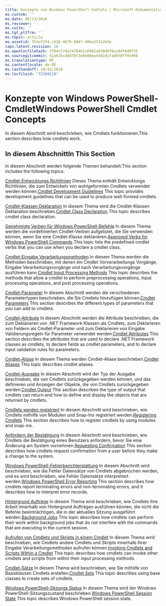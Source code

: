 ```yaml
---
title: Konzepte von Windows PowerShell-Cmdlets | Microsoft-Dokumentation
ms.custom: ''
ms.date: 09/13/2016
ms.reviewer: ''
ms.suite: ''
ms.tgt_pltfrm: ''
ms.topic: article
ms.assetid: 7b3ef3f4-c626-4679-884f-406a37412b3e
caps.latest.revision: 16
ms.openlocfilehash: 2f84c57da7429462c69b2a020d9f8ac04f8d0f35
ms.sourcegitcommit: 52a67bcd9d7bf3e8600ea4302d1fa8970ff9c998
ms.translationtype: MT
ms.contentlocale: de-DE
ms.lasthandoff: 10/15/2019
ms.locfileid: "72369119"
---
```

# <a name="windows-powershell-cmdlet-concepts"></a><span data-ttu-id="71982-102">Konzepte von Windows PowerShell-Cmdlet</span><span class="sxs-lookup"><span data-stu-id="71982-102">Windows PowerShell Cmdlet Concepts</span></span>

<span data-ttu-id="71982-103">In diesem Abschnitt wird beschrieben, wie Cmdlets funktionieren.</span><span class="sxs-lookup"><span data-stu-id="71982-103">This section describes how cmdlets work.</span></span>

## <a name="in-this-section"></a><span data-ttu-id="71982-104">In diesem Abschnitt</span><span class="sxs-lookup"><span data-stu-id="71982-104">In This Section</span></span>

<span data-ttu-id="71982-105">In diesem Abschnitt werden folgende Themen behandelt.</span><span class="sxs-lookup"><span data-stu-id="71982-105">This section includes the following topics.</span></span>

<span data-ttu-id="71982-106">[Cmdlet-Entwicklungs Richtlinien](./cmdlet-development-guidelines.md) Dieses Thema enthält Entwicklungs Richtlinien, die zum Entwickeln von wohlgeformten Cmdlets verwendet werden können.</span><span class="sxs-lookup"><span data-stu-id="71982-106">[Cmdlet Development Guidelines](./cmdlet-development-guidelines.md) This topic provides development guidelines that can be used to produce well-formed cmdlets.</span></span>

<span data-ttu-id="71982-107">[Cmdlet-Klassen Deklaration](./cmdlet-class-declaration.md) In diesem Thema wird die Cmdlet-Klassen Deklaration beschrieben.</span><span class="sxs-lookup"><span data-stu-id="71982-107">[Cmdlet Class Declaration](./cmdlet-class-declaration.md) This topic describes cmdlet class declaration.</span></span>

<span data-ttu-id="71982-108">[Genehmigte Verben für Windows PowerShell-Befehle](./approved-verbs-for-windows-powershell-commands.md) In diesem Thema werden die vordefinierten Cmdlet-Verben aufgelistet, die Sie verwenden können, wenn Sie eine Cmdlet-Klasse deklarieren.</span><span class="sxs-lookup"><span data-stu-id="71982-108">[Approved Verbs for Windows PowerShell Commands](./approved-verbs-for-windows-powershell-commands.md) This topic lists the predefined cmdlet verbs that you can use when you declare a cmdlet class.</span></span>

<span data-ttu-id="71982-109">[Cmdlet-Eingabe Verarbeitungsmethoden](./cmdlet-input-processing-methods.md) In diesem Thema werden die Methoden beschrieben, mit denen ein Cmdlet Vorverarbeitungs Vorgänge, Eingabe Verarbeitungsvorgänge und nach Verarbeitungsvorgänge ausführen kann.</span><span class="sxs-lookup"><span data-stu-id="71982-109">[Cmdlet Input Processing Methods](./cmdlet-input-processing-methods.md) This topic describes the methods that allow a cmdlet to perform preprocessing operations, input processing operations, and post processing operations.</span></span>

<span data-ttu-id="71982-110">[Cmdlet-Parameter](./cmdlet-parameters.md) In diesem Abschnitt werden die verschiedenen Parametertypen beschrieben, die Sie Cmdlets hinzufügen können.</span><span class="sxs-lookup"><span data-stu-id="71982-110">[Cmdlet Parameters](./cmdlet-parameters.md) This section describes the different types of parameters that you can add to cmdlets.</span></span>

<span data-ttu-id="71982-111">[Cmdlet-Attribute](./cmdlet-attributes.md) In diesem Abschnitt werden die Attribute beschrieben, die zum Deklarieren von .NET Framework Klassen als Cmdlets, zum Deklarieren von Feldern als Cmdlet-Parameter und zum Deklarieren von Eingabe Validierungsregeln für Parameter verwendet werden.</span><span class="sxs-lookup"><span data-stu-id="71982-111">[Cmdlet Attributes](./cmdlet-attributes.md) This section describes the attributes that are used to declare .NET Framework classes as cmdlets, to declare fields as cmdlet parameters, and to declare input validation rules for parameters.</span></span>

<span data-ttu-id="71982-112">[Cmdlet-Aliase](./cmdlet-aliases.md) In diesem Thema werden Cmdlet-Aliase beschrieben.</span><span class="sxs-lookup"><span data-stu-id="71982-112">[Cmdlet Aliases](./cmdlet-aliases.md) This topic describes cmdlet aliases.</span></span>

<span data-ttu-id="71982-113">[Cmdlet-Ausgabe](./cmdlet-output.md) In diesem Abschnitt wird der Typ der Ausgabe beschrieben, die von Cmdlets zurückgegeben werden können, und das definieren und Anzeigen der Objekte, die von Cmdlets zurückgegeben werden.</span><span class="sxs-lookup"><span data-stu-id="71982-113">[Cmdlet Output](./cmdlet-output.md) This section describes the type of output that cmdlets can return and how to define and display the objects that are returned by cmdlets.</span></span>

<span data-ttu-id="71982-114">[Cmdlets werden registriert](./modules-and-snap-ins.md) In diesem Abschnitt wird beschrieben, wie Cmdlets mithilfe von Modulen und Snap-Ins registriert werden.</span><span class="sxs-lookup"><span data-stu-id="71982-114">[Registering Cmdlets](./modules-and-snap-ins.md) This section describes how to register cmdlets by using modules and snap-ins.</span></span>

<span data-ttu-id="71982-115">[Anfordern der Bestätigung](./requesting-confirmation-from-cmdlets.md) In diesem Abschnitt wird beschrieben, wie Cmdlets die Bestätigung eines Benutzers anfordern, bevor Sie eine Änderung am System vornehmen.</span><span class="sxs-lookup"><span data-stu-id="71982-115">[Requesting Confirmation](./requesting-confirmation-from-cmdlets.md) This section describes how cmdlets request confirmation from a user before they make a change to the system.</span></span>

<span data-ttu-id="71982-116">[Windows PowerShell-Fehlerberichterstattung](./error-reporting-concepts.md) In diesem Abschnitt wird beschrieben, wie die Fehler Datensätze von Cmdlets abgebrochen werden, und es wird beschrieben, wie Fehler Datensätze interpretiert werden.</span><span class="sxs-lookup"><span data-stu-id="71982-116">[Windows PowerShell Error Reporting](./error-reporting-concepts.md) This section describes how cmdlets report terminating errors and non-terminating errors, and it describes how to interpret error records.</span></span>

<span data-ttu-id="71982-117">[Hintergrund Aufträge](./background-jobs.md) In diesem Thema wird beschrieben, wie Cmdlets ihre Arbeit innerhalb von Hintergrund Aufträgen ausführen können, die nicht die Befehle beeinträchtigen, die in der aktuellen Sitzung ausgeführt werden.</span><span class="sxs-lookup"><span data-stu-id="71982-117">[Background Jobs](./background-jobs.md) This topic describes how cmdlets can perform their work within background jobs that do not interfere with the commands that are executing in the current session.</span></span>

<span data-ttu-id="71982-118">[Aufrufen von Cmdlets und Skripts in einem Cmdlet](./invoking-cmdlets-and-scripts-within-a-cmdlet.md) In diesem Thema wird beschrieben, wie Cmdlets andere Cmdlets und Skripts innerhalb Ihrer Eingabe Verarbeitungsmethoden aufrufen können.</span><span class="sxs-lookup"><span data-stu-id="71982-118">[Invoking Cmdlets and Scripts Within a Cmdlet](./invoking-cmdlets-and-scripts-within-a-cmdlet.md) This topic describes how cmdlets can invoke other cmdlets and scripts from within their input processing methods.</span></span>

<span data-ttu-id="71982-119">[Cmdlet-Sätze](./cmdlet-sets.md) In diesem Thema wird beschrieben, wie Sie mithilfe von Basisklassen Cmdlets erstellen.</span><span class="sxs-lookup"><span data-stu-id="71982-119">[Cmdlet Sets](./cmdlet-sets.md) This topic describes using base classes to create sets of cmdlets.</span></span>

<span data-ttu-id="71982-120">[Windows PowerShell-Sitzungs Status](./windows-powershell-session-state.md) In diesem Thema wird der Windows PowerShell-Sitzungszustand beschrieben.</span><span class="sxs-lookup"><span data-stu-id="71982-120">[Windows PowerShell Session State](./windows-powershell-session-state.md) This topic describes Windows PowerShell session state.</span></span>
